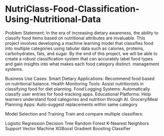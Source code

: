 # NutriClass-Food-Classification-Using-Nutritional-Data

Problem Statement:
In the era of increasing dietary awareness, the ability to classify food items based on nutritional attributes are invaluable. This project involves developing a machine learning model that classifies food into multiple categories using tabular data such as calories, proteins, carbohydrates, fats, and sugar. By the end of this project,  we will be able to create a robust classification system that can accurately label food types and gain insights into what makes each food category distinct. management systems.

Business Use Cases:
Smart Dietary Applications: Recommend food based on nutritional balance.
Health Monitoring Tools: Assist nutritionists in classifying food for diet planning.
Food Logging Systems: Automatically classify user entries for food-tracking apps.
Educational Platforms: Help learners understand food categories and nutrition through AI.
Grocery/Meal Planning Apps: Auto-suggest replacements within same category

Model Selection and Training
Train and compare multiple classifiers:

Logistic Regression
Decision Tree
Random Forest
K-Nearest Neighbors
Support Vector Machine
XGBoost
Gradient Boosting Classifier

